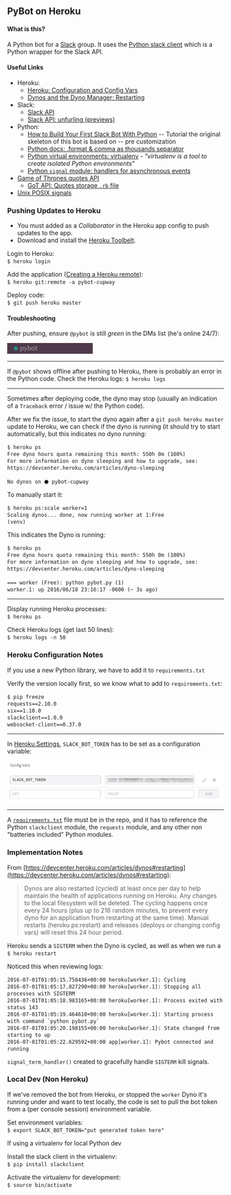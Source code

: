 ## PyBot on Heroku

#### What is this?

A Python bot for a [Slack](https://slack.com/) group. It uses the [Python slack client](https://github.com/slackhq/python-slackclient) which is a Python wrapper for the Slack API.

#### Useful Links

* Heroku:
  * [Heroku: Configuration and Config Vars](https://devcenter.heroku.com/articles/config-vars#setting-up-config-vars-for-a-deployed-application)
  * [Dynos and the Dyno Manager: Restarting](https://devcenter.heroku.com/articles/dynos#restarting) 
* Slack:
  * [Slack API](https://api.slack.com/)
  * [Slack API: unfurling (previews)](https://api.slack.com/docs/message-attachments#unfurling)
* Python:
  * [How to Build Your First Slack Bot With Python](https://www.fullstackpython.com/blog/build-first-slack-bot-python.html) -- Tutorial the original skeleton of this bot is based on -- pre customization
  * [Python docs: .format & comma as thousands separator](https://docs.python.org/3/library/string.html#format-specification-mini-language)
  * [Python virtual environments: virtualenv](http://docs.python-guide.org/en/latest/dev/virtualenvs/#virtualenv) - *"virtualenv is a tool to create isolated Python environments"*
  * [Python `signal` module: handlers for asynchronous events](https://docs.python.org/2/library/signal.html#signal.signal)
* [Game of Thrones quotes API](https://github.com/wsizoo/game-of-thrones-quotes)
  * [GoT API: Quotes storage `.rb` file](https://github.com/wsizoo/game-of-thrones-quotes/blob/master/db/seeds.rb)
* [Unix POSIX signals](https://en.wikipedia.org/wiki/Unix_signal#POSIX_signals)

### Pushing Updates to Heroku

* You must added as a *Collaborator* in the Heroku app config to push updates to the app. 
* Download and install the [Heroku Toolbelt](https://toolbelt.heroku.com/).

Login to Heroku:  
`$ heroku login`

Add the application ([Creating a Heroku remote](https://devcenter.heroku.com/articles/git#creating-a-heroku-remote)):  
`$ heroku git:remote -a pybot-cupway`

Deploy code:  
`$ git push heroku master`

#### Troubleshooting

After pushing, ensure `@pybot` is still *green* in the DMs list (he's online 24/7):  

![foo](images/pybot_green.jpg)

___

If `@pybot` shows offline after pushing to Heroku, there is probably an error in the Python code. Check the Heroku logs: `$ heroku logs`
___

Sometimes after deploying code, the dyno may stop (usually an indication of a `Traceback` error / issue w/ the Python code). 

After we fix the issue, to start the dyno again after a `git push heroku master` update to Heroku, we can check if the dyno is running (it should try to start automatically, but this indicates no dyno running:

```
$ heroku ps
Free dyno hours quota remaining this month: 550h 0m (100%)
For more information on dyno sleeping and how to upgrade, see:
https://devcenter.heroku.com/articles/dyno-sleeping

No dynos on ⬢ pybot-cupway
```

To manually start it:


```
$ heroku ps:scale worker=1
Scaling dynos... done, now running worker at 1:Free
(venv) 
```
This indicates the Dyno is running:

```
$ heroku ps
Free dyno hours quota remaining this month: 550h 0m (100%)
For more information on dyno sleeping and how to upgrade, see:
https://devcenter.heroku.com/articles/dyno-sleeping

=== worker (Free): python pybot.py (1)
worker.1: up 2016/06/18 23:16:17 -0600 (~ 3s ago)
```
___

Display running Heroku processes:  
`$ heroku ps`

Check Heroku logs (get last 50 lines):  
`$ heroku logs -n 50`

### Heroku Configuration Notes

If you use a new Python library, we have to add it to `requirements.txt` 

Verify the version locally first, so we know what to add to `requirements.txt`:  

```
$ pip freeze
requests==2.10.0
six==1.10.0
slackclient==1.0.0
websocket-client==0.37.0
```
___

In [Heroku Settings](https://dashboard.heroku.com/apps/pybot-cupway/settings), `SLACK_BOT_TOKEN` has to be set as a configuration variable:

![SLACK_BOT_TOKEN config](images/config_vars.jpg)

___

A [`requirements.txt`](https://github.com/cupway/pybot-cupway/blob/master/requirements.txt) file must be in the repo, and it has to reference the Python `slackclient` module, the `requests` module, and any other non "batteries included" Python modules.

### Implementation Notes


From [https://devcenter.heroku.com/articles/dynos#restarting](https://devcenter.heroku.com/articles/dynos#restarting):

> Dynos are also restarted (cycled) at least once per day to help maintain the health of applications running on Heroku. Any changes to the local filesystem will be deleted. The cycling happens once every 24 hours (plus up to 216 random minutes, to prevent every dyno for an application from restarting at the same time). Manual restarts (heroku ps:restart) and releases (deploys or changing config vars) will reset this 24 hour period. 

Heroku sends a `SIGTERM` when the Dyno is cycled, as well as when we run a `$ heroku restart`

Noticed this when reviewing logs:

```
2016-07-01T01:05:15.758436+00:00 heroku[worker.1]: Cycling
2016-07-01T01:05:17.827290+00:00 heroku[worker.1]: Stopping all processes with SIGTERM
2016-07-01T01:05:18.983165+00:00 heroku[worker.1]: Process exited with status 143
2016-07-01T01:05:19.464610+00:00 heroku[worker.1]: Starting process with command `python pybot.py`
2016-07-01T01:05:20.198155+00:00 heroku[worker.1]: State changed from starting to up
2016-07-01T01:05:22.629592+00:00 app[worker.1]: Pybot connected and running
```

`signal_term_handler()` created to gracefully handle `SIGTERM` kill signals.

### Local Dev (Non Heroku)

If we've removed the bot from Heroku, or stopped the `worker` Dyno it's running under and want to test locally, the code is set to pull the bot token from a (per console session) environment variable. 

Set environment variables:  
`$ export SLACK_BOT_TOKEN="put generated token here"`


If using a virtualenv for local Python dev

Install the slack client in the virtualenv:  
`$ pip install slackclient`

Activate the virtualenv for development:  
`$ source bin/activate`



